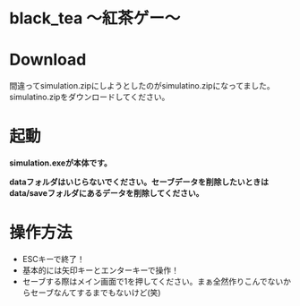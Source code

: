 # black_tea ～紅茶ゲー～
<h1>Download</h1>
<p>間違ってsimulation.zipにしようとしたのがsimulatino.zipになってました。simulatino.zipをダウンロードしてください。</p>

<h1>起動</h1>
<b>simulation.exeが本体です。</b>

<b>dataフォルダはいじらないでください。セーブデータを削除したいときはdata/saveフォルダにあるデータを削除してください。</b>

<h1>操作方法</h1>
<ul>
  <li>ESCキーで終了！</li>

  <li>基本的には矢印キーとエンターキーで操作！</li>

  <li>セーブする際はメイン画面で1を押してください。まぁ全然作りこんでないからセーブなんてするまでもないけど(笑)</li>
</ul>
